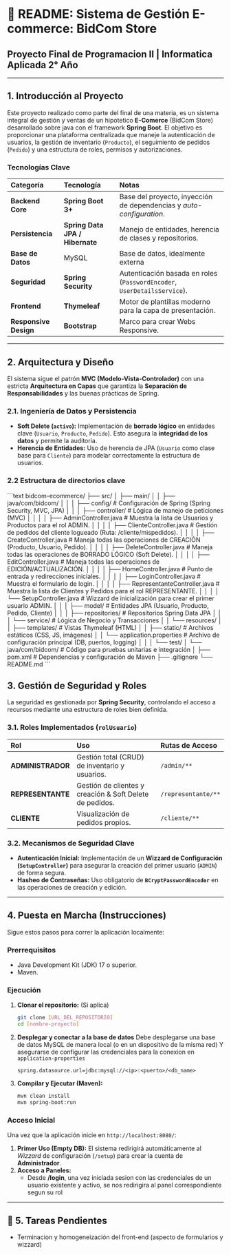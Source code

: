 # 📖 README: Sistema de Gestión E-commerce: BidCom Store
## Proyecto Final de Programacion II | Informatica Aplicada 2° Año
---
## 1. Introducción al Proyecto

Este proyecto realizado como parte del final de una materia, es un sistema integral de gestión y ventas de un hipotetico **E-Comerce** (BidCom Store) desarrollado sobre java con el framework **Spring Boot**. El objetivo es proporcionar una plataforma centralizada que maneje la autenticación de usuarios, la gestión de inventario (`Producto`), el seguimiento de pedidos (`Pedido`) y una estructura de roles, permisos y autorizaciones.

### Tecnologías Clave

| Categoría | Tecnología | Notas |
| :--- | :--- | :--- |
| **Backend Core** | **Spring Boot 3+** | Base del proyecto, inyección de dependencias y *auto-configuration*. |
| **Persistencia** | **Spring Data JPA / Hibernate** | Manejo de entidades, herencia de clases y repositorios. |
| **Base de Datos** | MySQL | Base de datos, idealmente externa |
| **Seguridad** | **Spring Security** | Autenticación basada en roles (`PasswordEncoder`, `UserDetailsService`). |
| **Frontend** | **Thymeleaf** | Motor de plantillas moderno para la capa de presentación. |
| **Responsive Design** | **Bootstrap** | Marco para crear Webs Responsive. |

---

## 2. Arquitectura y Diseño 

El sistema sigue el patrón **MVC (Modelo-Vista-Controlador)** con una estricta **Arquitectura en Capas** que garantiza la **Separación de Responsabilidades** y las buenas prácticas de Spring.

### 2.1. Ingeniería de Datos y Persistencia

* **Soft Delete (`activo`):** Implementación de **borrado lógico** en entidades clave (`Usuario`, `Producto`, `Pedido`). Esto asegura la **integridad de los datos** y permite la auditoría.
* **Herencia de Entidades:** Uso de herencia de JPA (`Usuario` como clase base para `Cliente`) para modelar correctamente la estructura de usuarios.

### 2.2 Estructura de directorios clave
´´´text
bidcom-ecommerce/
├── src/
│   ├── main/
│   │   ├── java/com/bidcom/
│   │   │   ├── config/             # Configuración de Spring (Spring Security, MVC, JPA)
│   │   │   ├── controller/         # Lógica de manejo de peticiones (MVC)
│   │   │   │   ├── AdminController.java      # Muestra la lista de Usuarios y Productos para el rol ADMIN.
│   │   │   │   ├── ClienteController.java    # Gestión de pedidos del cliente logueado (Ruta: /cliente/mispedidos).
│   │   │   │   ├── CreateController.java     # Maneja todas las operaciones de CREACIÓN (Producto, Usuario, Pedido).
│   │   │   │   ├── DeleteController.java     # Maneja todas las operaciones de BORRADO LÓGICO (Soft Delete).
│   │   │   │   ├── EditController.java       # Maneja todas las operaciones de EDICIÓN/ACTUALIZACIÓN.
│   │   │   │   ├── HomeController.java       # Punto de entrada y redirecciones iniciales.
│   │   │   │   ├── LoginController.java      # Muestra el formulario de login.
│   │   │   │   ├── RepresentanteController.java # Muestra la lista de Clientes y Pedidos para el rol REPRESENTANTE.
│   │   │   │   └── SetupController.java      # Wizzard de inicialización para crear el primer usuario ADMIN.
│   │   │   ├── model/              # Entidades JPA (Usuario, Producto, Pedido, Cliente)
│   │   │   ├── repositories/       # Repositorios Spring Data JPA
│   │   │   └── service/            # Lógica de Negocio y Transacciones
│   │   └── resources/
│   │       ├── templates/          # Vistas Thymeleaf (HTML)
│   │       ├── static/             # Archivos estáticos (CSS, JS, imágenes)
│   │       └── application.properties # Archivo de configuración principal (DB, puertos, logging)
│   │
│   └── test/
│       └── java/com/bidcom/       # Código para pruebas unitarias e integración
│
├── pom.xml                       # Dependencias y configuración de Maven
├── .gitignore
└── README.md
´´´

## 3. Gestión de Seguridad y Roles

La seguridad es gestionada por **Spring Security**, controlando el acceso a recursos mediante una estructura de roles bien definida.

### 3.1. Roles Implementados (`rolUsuario`)

| Rol | Uso | Rutas de Acceso |
| :--- | :--- | :--- |
| **ADMINISTRADOR** | Gestión total (CRUD) de inventario y usuarios. | `/admin/**` |
| **REPRESENTANTE** | Gestión de clientes y creación & Soft Delete de pedidos. | `/representante/**` |
| **CLIENTE** | Visualización de pedidos propios. | `/cliente/**` |

### 3.2. Mecanismos de Seguridad Clave

* **Autenticación Inicial:** Implementación de un **Wizzard de Configuración (`SetupController`)** para asegurar la creación del primer usuario (`ADMIN`) de forma segura.
* **Hasheo de Contraseñas:** Uso obligatorio de **`BCryptPasswordEncoder`** en las operaciones de creación y edición.

---

## 4. Puesta en Marcha (Instrucciones)

Sigue estos pasos para correr la aplicación localmente:

### Prerrequisitos

* Java Development Kit (JDK) 17 o superior.
* Maven.

### Ejecución

1.  **Clonar el repositorio:** (Si aplica)
    ```bash
    git clone [URL_DEL_REPOSITORIO]
    cd [nombre-proyecto]
    ```
2.  **Desplegar y conectar a la base de datos**
    Debe desplegarse una base de datos MySQL de manera local (o en un dispositivo de la misma red)
    Y asegurarse de configurar las credenciales para la conexion en `application-properties`

    `spring.datasource.url=jdbc:mysql://<ip>:<puerto>/<db_name>`
    
3.  **Compilar y Ejecutar (Maven):**
    ```bash
    mvn clean install
    mvn spring-boot:run
    ```

### Acceso Inicial

Una vez que la aplicación inicie en `http://localhost:8080/`:

1.  **Primer Uso (Empty DB):** El sistema redirigirá automáticamente al *Wizzard* de configuración (`/setup`) para crear la cuenta de **Administrador**.
2.  **Acceso a Paneles:**
    * Desde **/login**, una vez iniciada sesion con las credenciales de un usuario existente y activo, se nos redirigira al panel correspondiente segun su rol

---

## 📝 5. Tareas Pendientes

* Terminacion y homogeneización del front-end (aspecto de formularios y wizzard)
